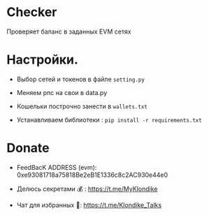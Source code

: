# Checker
Проверяет баланс в заданных EVM сетях

# Настройки.

- Выбор сетей и токенов в файле `setting.py`
 
- Меняем рпс на свои в data.py

- Кошельки построчно занести в `wallets.txt`

- Устанавливаем библиотеки : `pip install -r requirements.txt`

# Donate
- FeedBacK ADDRESS (evm):  0xe93081718a75818Be2eB1E1336c8c2AC930e44e0

- Делюсь секретами 💰 : https://t.me/MyKlondike

- Чат для избранных 🗿: https://t.me/Klondike_Talks
